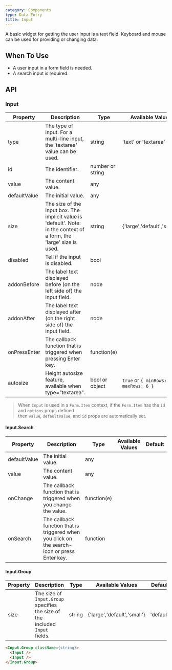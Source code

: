 ```yaml
---
category: Components
type: Data Entry
title: Input
---
```


A basic widget for getting the user input is a text field.
Keyboard and mouse can be used for providing or changing data.

## When To Use

- A user input in a form field is needed.
- A search input is required.

## API

### Input

| Property       | Description           | Type     | Available Values | Default       |
|----------------|-----------------------|----------|------------------|---------------|
| type | The type of input. For a multi-line input, the 'textarea' value can be used. | string | 'text' or 'textarea' | 'text'    |
| id | The identifier. | number or string |   |   |
| value | The content value. | any |   |   |
| defaultValue | The initial value. | any |   |   |
| size | The size of the input box. The implicit value is 'default'. Note: in the context of a form, the 'large' size is used. | string | {'large','default','small'} | 'default' |
| disabled | Tell if the input is disabled. | bool |   | false |
| addonBefore | The label text displayed before (on the left side of) the input field. | node |   |   |
| addonAfter | The label text displayed after (on the right side of) the input field. | node |   |   |
| onPressEnter | The callback function that is triggered when pressing Enter key. | function(e) |   |   |
| autosize | Height autosize feature, available when type="textarea". | bool or object | `true` or `{ minRows: 2, maxRows: 6 }` | false |

> When `Input` is used in a `Form.Item` context, if the `Form.Item` has the `id` and `options` props defined  
then `value`, `defaultValue`, and `id` props are automatically set.

#### Input.Search

| Property  | Description                          | Type       |  Available Values  | Default |
|-----------|------------------------------------------|------------|-------|--------|
| defaultValue | The initial value. | any |  |  |
| value | The content value. | any |  |  |
| onChange | The callback function that is triggered when you change the value. | function(e) |  |  |
| onSearch | The callback function that is triggered when you click on the search-icon or press Enter key. | function |  |  |

#### Input.Group

| Property  | Description                      | Type   | Available Values            | Default   |
|-----------|----------------------------------|--------|-----------------------------|-----------|
|  size | The size of `Input.Group` specifies the size of the included `Input` fields. | string | {'large','default','small'} | 'default' |

```html
<Input.Group className={string}>
  <Input />
  <Input />
</Input.Group>
```

